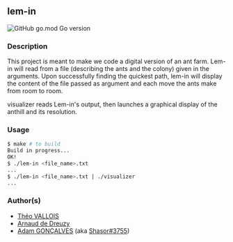 ## lem-in

![GitHub go.mod Go version](https://img.shields.io/github/go-mod/go-version/Shasor/lem-in)

### Description

This project is meant to make we code a digital version of an ant farm.
Lem-in will read from a file (describing the ants and the colony) given in the arguments.
Upon successfully finding the quickest path, lem-in will display the content of the file passed as argument and each move the ants make from room to room.

visualizer reads Lem-in's output, then launches a graphical display of the anthill and its resolution.

### Usage

```bash
$ make # to build
Build in progress...
OK!
$ ./lem-in <file_name>.txt
...
$ ./lem-in <file_name>.txt | ./visualizer
...
```

### Author(s)

- [Théo VALLOIS](https://zone01normandie.org/git/tvallois)
- [Arnaud de Dreuzy](https://zone01normandie.org/git/adedreuz)
- [Adam GONÇALVES](https://zone01normandie.org/git/agoncalv) (aka [Shasor#3755](https://discordapp.com/users/282816260075683841))
